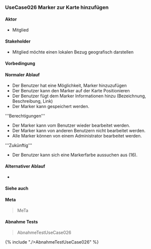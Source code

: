 
### UseCase026 Marker zur Karte hinzufügen

#### Aktor
 * Mitglied


#### Stakeholder
 * Mitglied möchte einen lokalen Bezug geografisch darstellen


#### Vorbedingung

#### Normaler Ablauf
 * Der Benutzer hat eine Möglichkeit, Marker hinzuzufügen
 * Der Benutzer kann den Marker auf der Karte Positionieren
 * Der Benutzer fügt dem Marker Informationen hinzu (Bezeichnung, Beschreibung, Link)
 * Der Marker kann gespeichert werden.

'''Berechtigungen'''
 * Der Marker kann vom Benutzer wieder bearbeitet werden.
 * Der Marker kann von anderen Benutzern nicht bearbeitet werden.
 * Alle Marker können von einem Administrator bearbeitet werden.

'''Zukünftig'''
 * Der Benutzer kann sich eine Markerfarbe aussuchen aus (16).



#### Alternativer Ablauf
 * 


#### Siehe auch

#### Meta
>MeTa


#### Abnahme Tests
>AbnahmeTestUseCase026

{% include "./>AbnahmeTestUseCase026" %}
